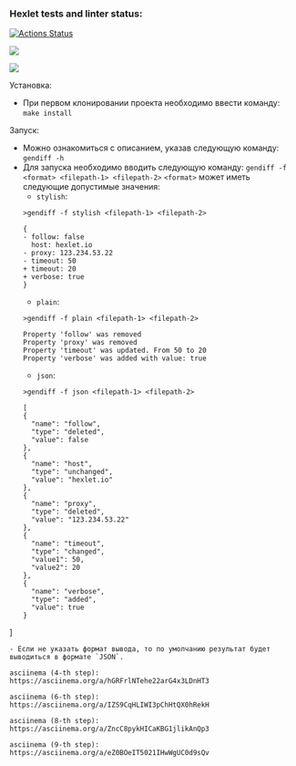### Hexlet tests and linter status:
[![Actions Status](https://github.com/gign5i/frontend-project-46/actions/workflows/hexlet-check.yml/badge.svg)](https://github.com/gign5i/frontend-project-46/actions)

<a href="https://codeclimate.com/github/gign5i/frontend-project-46/maintainability"><img src="https://api.codeclimate.com/v1/badges/f18ae74f5763c98f0dbe/maintainability" /></a>

<a href="https://codeclimate.com/github/gign5i/frontend-project-46/test_coverage"><img src="https://api.codeclimate.com/v1/badges/f18ae74f5763c98f0dbe/test_coverage" /></a>

Установка:
- При первом клонировании проекта необходимо ввести команду:
  `make install`

Запуск:
- Можно ознакомиться с описанием, указав следующую команду:
  `gendiff -h`
- Для запуска необходимо вводить следующую команду:
  `gendiff -f <format> <filepath-1> <filepath-2>`
  `<format>` может иметь следующие допустимые значения:
  - `stylish`:
  ```
  >gendiff -f stylish <filepath-1> <filepath-2>

  {
  - follow: false
    host: hexlet.io
  - proxy: 123.234.53.22
  - timeout: 50
  + timeout: 20
  + verbose: true
  }
  ```
  - `plain`:
  ```
  >gendiff -f plain <filepath-1> <filepath-2>

  Property 'follow' was removed
  Property 'proxy' was removed
  Property 'timeout' was updated. From 50 to 20
  Property 'verbose' was added with value: true
  ```
  - `json`:
  ```
  >gendiff -f json <filepath-1> <filepath-2>

  [
  {
    "name": "follow",
    "type": "deleted",
    "value": false
  },
  {
    "name": "host",
    "type": "unchanged",
    "value": "hexlet.io"
  },
  {
    "name": "proxy",
    "type": "deleted",
    "value": "123.234.53.22"
  },
  {
    "name": "timeout",
    "type": "changed",
    "value1": 50,
    "value2": 20
  },
  {
    "name": "verbose",
    "type": "added",
    "value": true
  }
]
  ```
  - Если не указать формат вывода, то по умолчанию результат будет выводиться в формате `JSON`.

asciinema (4-th step):
https://asciinema.org/a/hGRFrlNTehe22arG4x3LDnHT3

asciinema (6-th step):
https://asciinema.org/a/IZS9CqHLIWI3pChHtQX0hRekH

asciinema (8-th step):
https://asciinema.org/a/ZncC8pykHICaKBG1jlikAnQp3

asciinema (9-th step):
https://asciinema.org/a/eZ0BOeIT5021IHwWgUC0d9sQv